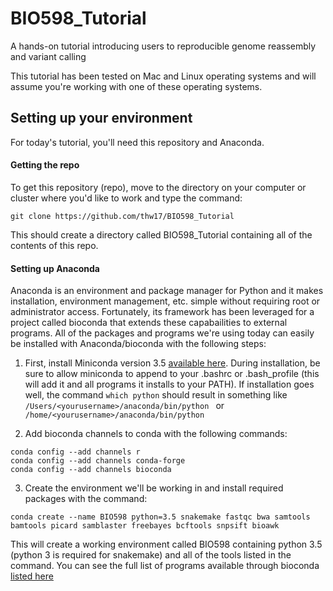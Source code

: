 # BIO598_Tutorial
A hands-on tutorial introducing users to reproducible genome reassembly and variant calling

This tutorial has been tested on Mac and Linux operating systems and will assume you're working with one of these operating systems.

## Setting up your environment
For today's tutorial, you'll need this repository and Anaconda.

#### Getting the repo
To get this repository (repo), move to the directory on your computer or cluster where you'd like to work and type the command:

```
git clone https://github.com/thw17/BIO598_Tutorial
```
This should create a directory called BIO598_Tutorial containing all of the contents of this repo.

#### Setting up Anaconda
Anaconda is an environment and package manager for Python and it makes installation, environment management, etc. simple without requiring root or administrator access.  Fortunately, its framework has been leveraged for a project called bioconda that extends these capabailities to external programs.  All of the packages and programs we're using today can easily be installed with Anaconda/bioconda with the following steps:

1. First, install Miniconda version 3.5 [available here](http://conda.pydata.org/miniconda.html).  During installation, be sure to allow miniconda to append to your .bashrc or .bash_profile (this will add it and all programs it installs to your PATH).  If installation goes well, the command ``` which python ``` should result in something like ```/Users/<yourusername>/anaconda/bin/python ``` or ```/home/<yourusername>/anaconda/bin/python ```

2.  Add bioconda channels to conda with the following commands:
```
conda config --add channels r
conda config --add channels conda-forge
conda config --add channels bioconda
```
3. Create the environment we'll be working in and install required packages with the command:

```
conda create --name BIO598 python=3.5 snakemake fastqc bwa samtools bamtools picard samblaster freebayes bcftools snpsift bioawk
```
This will create a working environment called BIO598 containing python 3.5 (python 3 is required for snakemake) and all of the tools listed in the command.  You can see the full list of programs available through bioconda [listed here](https://bioconda.github.io/)
